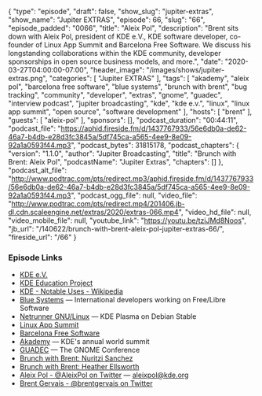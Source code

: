 {
  "type": "episode",
  "draft": false,
  "show_slug": "jupiter-extras",
  "show_name": "Jupiter EXTRAS",
  "episode": 66,
  "slug": "66",
  "episode_padded": "0066",
  "title": "Aleix Pol",
  "description": "Brent sits down with Aleix Pol, president of KDE e.V., KDE software developer, co-founder of Linux App Summit and Barcelona Free Software. We discuss his longstanding collaborations within the KDE community, developer sponsorships in open source business models, and more.",
  "date": "2020-03-27T04:00:00-07:00",
  "header_image": "/images/shows/jupiter-extras.png",
  "categories": [
    "Jupiter EXTRAS"
  ],
  "tags": [
    "akademy",
    "aleix pol",
    "barcelona free software",
    "blue systems",
    "brunch with brent",
    "bug tracking",
    "community",
    "developer",
    "extras",
    "gnome",
    "guadec",
    "interview podcast",
    "jupiter broadcasting",
    "kde",
    "kde e.v.",
    "linux",
    "linux app summit",
    "open source",
    "software development"
  ],
  "hosts": [
    "brent"
  ],
  "guests": [
    "aleix-pol"
  ],
  "sponsors": [],
  "podcast_duration": "00:44:11",
  "podcast_file": "https://aphid.fireside.fm/d/1437767933/56e6db0a-de62-46a7-b4db-e28d3fc3845a/5df745ca-a565-4ee9-8e09-92a1a0593f44.mp3",
  "podcast_bytes": 31815178,
  "podcast_chapters": {
    "version": "1.1.0",
    "author": "Jupiter Broadcasting",
    "title": "Brunch with Brent: Aleix Pol",
    "podcastName": "Jupiter Extras",
    "chapters": []
  },
  "podcast_alt_file": "http://www.podtrac.com/pts/redirect.mp3/aphid.fireside.fm/d/1437767933/56e6db0a-de62-46a7-b4db-e28d3fc3845a/5df745ca-a565-4ee9-8e09-92a1a0593f44.mp3",
  "podcast_ogg_file": null,
  "video_file": "http://www.podtrac.com/pts/redirect.mp4/201406.jb-dl.cdn.scaleengine.net/extras/2020/extras-066.mp4",
  "video_hd_file": null,
  "video_mobile_file": null,
  "youtube_link": "https://youtu.be/tziJMd8Noos",
  "jb_url": "/140622/brunch-with-brent-aleix-pol-jupiter-extras-66/",
  "fireside_url": "/66"
}


### Episode Links

  * [KDE e.V.](https://ev.kde.org/ "KDE e.V.")
  * [KDE Education Project](https://edu.kde.org/ "KDE Education Project")
  * [KDE - Notable Uses - Wikipedia](https://en.wikipedia.org/wiki/KDE#Notable_uses "KDE - Notable Uses - Wikipedia")
  * [Blue Systems](https://www.blue-systems.com/ "Blue Systems") — International developers working on Free/Libre Software
  * [Netrunner GNU/Linux](https://www.netrunner.com/ "Netrunner GNU/Linux") — KDE Plasma on Debian Stable
  * [Linux App Summit](https://linuxappsummit.org/ "Linux App Summit")
  * [Barcelona Free Software](https://bcnfs.org/ "Barcelona Free Software")
  * [Akademy](https://akademy.kde.org/ "Akademy") — KDE's annual world summit
  * [GUADEC](https://events.gnome.org/event/1/ "GUADEC") — The GNOME Conference
  * [Brunch with Brent: Nuritzi Sanchez](https://extras.show/61 "Brunch with Brent: Nuritzi Sanchez")
  * [Brunch with Brent: Heather Ellsworth](https://extras.show/57 "Brunch with Brent: Heather Ellsworth")
  * [Aleix Pol - @AleixPol on Twitter](https://twitter.com/AleixPol "Aleix Pol - @AleixPol on Twitter") — aleixpol@kde.org
  * [Brent Gervais - @brentgervais on Twitter](https://twitter.com/brentgervais "Brent Gervais - @brentgervais on Twitter")


